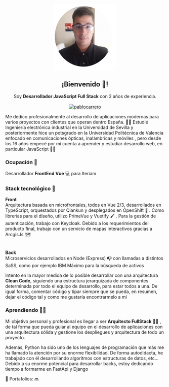 <p align="center" width="300">
   <img align="center" width="200" src="https://github.com/pablocarrero/pablocarrero/blob/main/personal.png" />
   <h2 align="center">¡Bienvenido 👋!</h2>
</p>

<p align="center">Soy <strong>Desarrollador JavaScript Full Stack</strong> con 2 años de experiencia.<br /></p>
<p align="center">
  <a href="https://www.linkedin.com/in/carrerogarciapablo/" target="blank" placeholder="Perfil de Linkedin">
    <img align="center" src="https://cdn.jsdelivr.net/npm/simple-icons@3.0.1/icons/linkedin.svg" alt="pablocarrero" height="25px" width="25px" />
  </a>
</p>

Me dedico profesionalmente al desarrollo de aplicaciones modernas para varios proyectos con clientes que operan dentro España. :man_student:	Estudié Ingeniería electrónica industrial en la Universidad de Sevilla y posteriormente hice un potsgrado en la Universidad Politécnica de Valencia enfocado en comunicaciones ópticas, inalámbricas y móviles , pero desde los 16 años empecé por mi cuenta a aprender y estudiar desarrollo web, en particular JavaScript :man_technologist:	

### Ocupación :construction_worker:	
Desarrollador **FrontEnd Vue** :computer: para Iteriam

### Stack tecnológico :star2:	
**Front**
<br>
Arquitectura basada en microfrontales, todos en Vue 2/3, desarrollados en TypeScript, orquestados por Qiankun y desplegados en OpenShift :abacus:	. Como librerías para el diseño, utilizo PrimeVue y Vuetify :paintbrush:	. Para la gestión de autenticación, trabajo con Keycloak. Debido a los requerimientos del producto final, trabajo con un servicio de mapas interactivos gracias a ArcgisJs :world_map:	
<br>
<br>
**Back**
<br>
Microservicios desarrollados en Node (Express) :mailbox_with_no_mail:	con llamadas a distintos SaSS, como por ejemplo IBM Máximo para la búsqueda de activos

Intento en la mayor medida de lo posible desarrollar con una arquitectura **Clean Code**, siguiendo una estructura jerarquizada de componentes determinada por todo el equipo de desarrollo, para estar todos a una. De igual forma, comentar código y tipar siempre que se pueda, en resumen, dejar el código tal y como me gustaría encontrarmelo a mí

### Aprendiendo :student:	
Mi objetivo personal y profesional es llegar a ser **Arquitecto FullStack** :man_factory_worker:	, de tal forma que pueda guiar al equipo en el desarrollo de aplicaciones con una arquitectura sólida y gestione los despliegues y arquitectura de todo un proyecto.

Además, Python ha sido uno de los lenguajes de programación que más me ha llamado la atención por su enorme flexibilidad. De forma autodidacta, he trabajado con él desarrollando algoritmos con estructuras de datos, etc... Debido a su enorme potencial para desarrollar backs, estoy dedicando tiempo a formarme en FastApi y Django

🔗 Portafolios: :soon:
